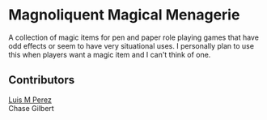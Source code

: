 # Magnoliquent Magical Menagerie
A collection of magic items for pen and paper role playing games that have odd effects or seem to have very situational uses.  I personally plan to use this when players want a magic item and I can't think of one.

## Contributors
[Luis M Perez](https://github.com/LuiMoiPer)\
Chase Gilbert
